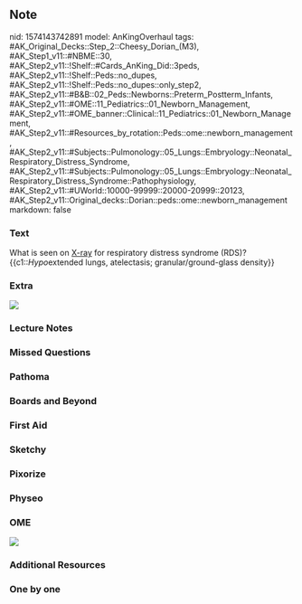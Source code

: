 ## Note
nid: 1574143742891
model: AnKingOverhaul
tags: #AK_Original_Decks::Step_2::Cheesy_Dorian_(M3), #AK_Step1_v11::#NBME::30, #AK_Step2_v11::!Shelf::#Cards_AnKing_Did::3peds, #AK_Step2_v11::!Shelf::Peds::no_dupes, #AK_Step2_v11::!Shelf::Peds::no_dupes::only_step2, #AK_Step2_v11::#B&B::02_Peds::Newborns::Preterm_Postterm_Infants, #AK_Step2_v11::#OME::11_Pediatrics::01_Newborn_Management, #AK_Step2_v11::#OME_banner::Clinical::11_Pediatrics::01_Newborn_Management, #AK_Step2_v11::#Resources_by_rotation::Peds::ome::newborn_management, #AK_Step2_v11::#Subjects::Pulmonology::05_Lungs::Embryology::Neonatal_Respiratory_Distress_Syndrome, #AK_Step2_v11::#Subjects::Pulmonology::05_Lungs::Embryology::Neonatal_Respiratory_Distress_Syndrome::Pathophysiology, #AK_Step2_v11::#UWorld::10000-99999::20000-20999::20123, #AK_Step2_v11::Original_decks::Dorian::peds::ome::newborn_management
markdown: false

### Text
<div>
  What is seen on <u>X-ray</u> for respiratory distress syndrome
  (RDS)?
</div>
<div>
  {{c1::<i>Hypo</i>extended lungs, atelectasis;
  granular/ground-glass density}}
</div>

### Extra
<img src="nrds.png">

### Lecture Notes


### Missed Questions


### Pathoma


### Boards and Beyond


### First Aid


### Sketchy


### Pixorize


### Physeo


### OME
<div class="ome-widget">
  <a href=
  "https://onlinemeded.org/spa/pediatrics/newborn-management/acquire?ref=anki">
  <img src="_OME_AnkiFlashcards_Lesson_1.png"></a>
</div>

### Additional Resources


### One by one

